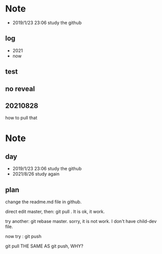 # Note

- 2019/1/23 23:06 study the github

## log

- 2021
- now

## test

## no reveal

## 20210828

how to pull that


# Note

## day

- 2019/1/23 23:06 study the github
- 2021/8/26 study again

## plan

change the readme.md file in github.

direct edit master, then: git pull . It is ok, it work.

try another: git rebase master. sorry, it is not work. I don't have child-dev file.

now try : git push

git pull THE SAME AS git push, WHY?




